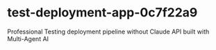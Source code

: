 # test-deployment-app-0c7f22a9
Professional Testing deployment pipeline without Claude API built with Multi-Agent AI
